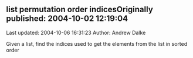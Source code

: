 ## list permutation order indicesOriginally published: 2004-10-02 12:19:04 
Last updated: 2004-10-06 16:31:23 
Author: Andrew Dalke 
 
Given a list, find the indices used to get the elements from the list in sorted order